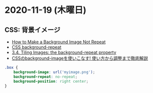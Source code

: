# 2020-11-19 (木曜日)

## CSS: 背景イメージ

- [How to Make a Background Image Not Repeat](https://www.quackit.com/html/howto/how_to_make_a_background_image_not_repeat.cfm)
- [CSS background-repeat](https://www.quackit.com/css/properties/css_background-repeat.cfm)
- [3.4. Tiling Images: the background-repeat property](https://www.w3.org/TR/css-backgrounds-3/#the-background-repeat)
- [CSSのbackground-imageを使いこなす! 使い方から調整まで徹底解説](https://www.sejuku.net/blog/55771)

~~~css
.box {
    background-image: url('myimage.png'); 
	background-repeat: no-repeat;
    background-position: right center;
}
~~~